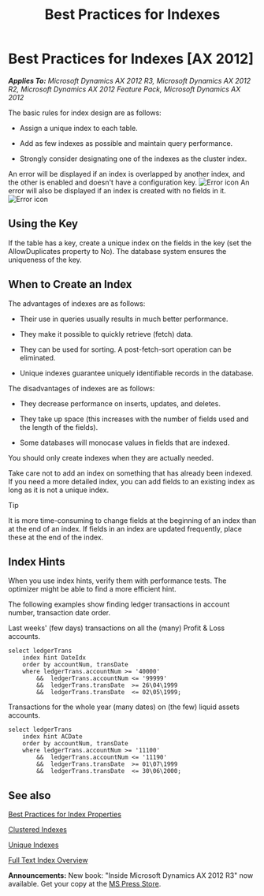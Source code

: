 ﻿---
title: Best Practices for Indexes
TOCTitle: Indexes
ms:assetid: 17e24a97-8ab9-4667-bfae-2c93f82333bc
ms:mtpsurl: https://msdn.microsoft.com/en-us/library/Aa617587(v=AX.60)
ms:contentKeyID: 35241352
ms.date: 05/18/2015
mtps_version: v=AX.60
---

# Best Practices for Indexes [AX 2012]


_**Applies To:** Microsoft Dynamics AX 2012 R3, Microsoft Dynamics AX 2012 R2, Microsoft Dynamics AX 2012 Feature Pack, Microsoft Dynamics AX 2012_

The basic rules for index design are as follows:

  - Assign a unique index to each table.

  - Add as few indexes as possible and maintain query performance.

  - Strongly consider designating one of the indexes as the cluster index.

An error will be displayed if an index is overlapped by another index, and the other is enabled and doesn't have a configuration key. ![Error icon](images/Aa872655.ErrorIcon(AX.60).gif "Error icon") An error will also be displayed if an index is created with no fields in it. ![Error icon](images/Aa872655.ErrorIcon(AX.60).gif "Error icon")

## Using the Key

If the table has a key, create a unique index on the fields in the key (set the AllowDuplicates property to No). The database system ensures the uniqueness of the key.

## When to Create an Index

The advantages of indexes are as follows:

  - Their use in queries usually results in much better performance.

  - They make it possible to quickly retrieve (fetch) data.

  - They can be used for sorting. A post-fetch-sort operation can be eliminated.

  - Unique indexes guarantee uniquely identifiable records in the database.

The disadvantages of indexes are as follows:

  - They decrease performance on inserts, updates, and deletes.

  - They take up space (this increases with the number of fields used and the length of the fields).

  - Some databases will monocase values in fields that are indexed.

You should only create indexes when they are actually needed.

Take care not to add an index on something that has already been indexed. If you need a more detailed index, you can add fields to an existing index as long as it is not a unique index.


> [!TIP]
> <P>It is more time-consuming to change fields at the beginning of an index than at the end of an index. If fields in an index are updated frequently, place these at the end of the index.</P>



## Index Hints

When you use index hints, verify them with performance tests. The optimizer might be able to find a more efficient hint.

The following examples show finding ledger transactions in account number, transaction date order.

Last weeks' (few days) transactions on all the (many) Profit & Loss accounts.

``` 
select ledgerTrans
    index hint DateIdx
    order by accountNum, transDate
    where ledgerTrans.accountNum >= '40000'   
        &&  ledgerTrans.accountNum <= '99999'   
        &&  ledgerTrans.transDate  >= 26\04\1999 
        &&  ledgerTrans.transDate  <= 02\05\1999;  
```

Transactions for the whole year (many dates) on (the few) liquid assets accounts.

    select ledgerTrans
        index hint ACDate
        order by accountNum, transDate
        where ledgerTrans.accountNum >= '11100'   
            &&  ledgerTrans.accountNum <= '11190'   
            &&  ledgerTrans.transDate  >= 01\07\1999 
            &&  ledgerTrans.transDate  <= 30\06\2000;

## See also

[Best Practices for Index Properties](best-practices-for-index-properties.md)

[Clustered Indexes](clustered-indexes.md)

[Unique Indexes](unique-indexes.md)

[Full Text Index Overview](full-text-index-overview.md)

  
**Announcements:** New book: "Inside Microsoft Dynamics AX 2012 R3" now available. Get your copy at the [MS Press Store](https://www.microsoftpressstore.com/store/inside-microsoft-dynamics-ax-2012-r3-9780735685109).

